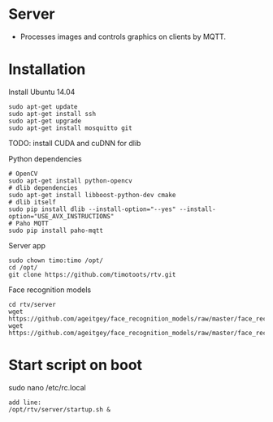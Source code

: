 # Server

* Processes images and controls graphics on clients by MQTT.


# Installation

Install Ubuntu 14.04

	sudo apt-get update
	sudo apt-get install ssh
	sudo apt-get upgrade
	sudo apt-get install mosquitto git 

TODO: install CUDA and cuDNN for dlib

Python dependencies

	# OpenCV
	sudo apt-get install python-opencv
	# dlib dependencies
	sudo apt-get install libboost-python-dev cmake
	# dlib itself
	sudo pip install dlib --install-option="--yes" --install-option="USE_AVX_INSTRUCTIONS"
	# Paho MQTT
	sudo pip install paho-mqtt

Server app

	sudo chown timo:timo /opt/
	cd /opt/
	git clone https://github.com/timotoots/rtv.git

Face recognition models
	
	cd rtv/server
	wget https://github.com/ageitgey/face_recognition_models/raw/master/face_recognition_models/models/shape_predictor_68_face_landmarks.dat
	wget https://github.com/ageitgey/face_recognition_models/raw/master/face_recognition_models/models/dlib_face_recognition_resnet_model_v1.dat

# Start script on boot

sudo nano /etc/rc.local

	add line:
	/opt/rtv/server/startup.sh &
